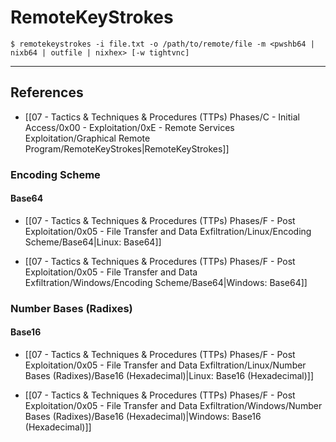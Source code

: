 # RemoteKeyStrokes

```
$ remotekeystrokes -i file.txt -o /path/to/remote/file -m <pwshb64 | nixb64 | outfile | nixhex> [-w tightvnc]
```

---
## References

- [[07 - Tactics & Techniques & Procedures (TTPs) Phases/C - Initial Access/0x00 - Exploitation/0xE - Remote Services Exploitation/Graphical Remote Program/RemoteKeyStrokes|RemoteKeyStrokes]]

### Encoding Scheme

#### Base64

- [[07 - Tactics & Techniques & Procedures (TTPs) Phases/F - Post Exploitation/0x05 - File Transfer and Data Exfiltration/Linux/Encoding Scheme/Base64|Linux: Base64]]

- [[07 - Tactics & Techniques & Procedures (TTPs) Phases/F - Post Exploitation/0x05 - File Transfer and Data Exfiltration/Windows/Encoding Scheme/Base64|Windows: Base64]]

### Number Bases (Radixes)

#### Base16

- [[07 - Tactics & Techniques & Procedures (TTPs) Phases/F - Post Exploitation/0x05 - File Transfer and Data Exfiltration/Linux/Number Bases (Radixes)/Base16 (Hexadecimal)|Linux: Base16 (Hexadecimal)]]

- [[07 - Tactics & Techniques & Procedures (TTPs) Phases/F - Post Exploitation/0x05 - File Transfer and Data Exfiltration/Windows/Number Bases (Radixes)/Base16 (Hexadecimal)|Windows: Base16 (Hexadecimal)]]